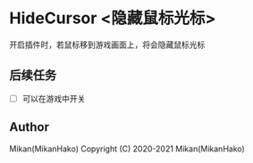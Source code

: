 # HideCursor <隐藏鼠标光标>

开启插件时，若鼠标移到游戏画面上，将会隐藏鼠标光标  


## 后续任务

- [ ] 可以在游戏中开关


## Author
Mikan(MikanHako)
Copyright (C) 2020-2021 Mikan(MikanHako)  

